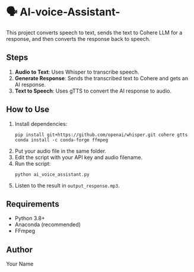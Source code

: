 # 🗣️ AI-voice-Assistant-
This project converts speech to text, sends the text to Cohere LLM for a response, and then converts the response back to speech.

## Steps

1. **Audio to Text**: Uses Whisper to transcribe speech.
2. **Generate Response**: Sends the transcribed text to Cohere and gets an AI response.
3. **Text to Speech**: Uses gTTS to convert the AI response to audio.

## How to Use

1. Install dependencies:
    ```
    pip install git+https://github.com/openai/whisper.git cohere gtts
    conda install -c conda-forge ffmpeg
    ```
2. Put your audio file in the same folder.
3. Edit the script with your API key and audio filename.
4. Run the script:
    ```
    python ai_voice_assistant.py
    ```
5. Listen to the result in `output_response.mp3`.

## Requirements

- Python 3.8+
- Anaconda (recommended)
- FFmpeg

## Author

Your Name
